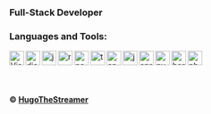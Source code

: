 <h3>Full-Stack Developer</h3>

### Languages and Tools:

<img align="left" alt="Visual Studio Code" width="26px" src="https://i.imgur.com/LwSdAlE.png" />
<img align="left" alt="discord.js" width="26px" src="https://i.imgur.com/SI1DZf3.png" />
<img align="left" alt="js" width="26px" src="https://i.imgur.com/3u1wzwE.png" />
<img align="left" alt="react" width="26px" src="https://upload.wikimedia.org/wikipedia/commons/thumb/a/a7/React-icon.svg/2300px-React-icon.svg.png" /> 
<img align="left" alt="node.js" width="26px" src="https://i.imgur.com/tYLFZBh.png" /> 
<img align="left" alt="ts" width="26px" src="https://i.imgur.com/vSgFULR.png" />
<img align="left" alt="angular" width="26px" src="https://upload.wikimedia.org/wikipedia/commons/thumb/c/cf/Angular_full_color_logo.svg/640px-Angular_full_color_logo.svg.png" />
<img align="left" alt="java" width="26px" src="https://www.blockachain.gr/wp-content/uploads/2018/03/java-coffee-cup-logo.png" />
<img align="left" alt="springboot" width="26px" src="https://miro.medium.com/max/856/1*O68LbDvD5Dcsnez73M7v4Q.png"/>
<img align="left" alt="py" width="26px" src="https://i.imgur.com/4pIzF9V.png" />
<img align="left" alt="heroku" width="26px" src="https://seeklogo.com/images/H/heroku-logo-B774A78667-seeklogo.com.png"/>
<img align="left" alt="photoshop" width="26px" src="https://i.imgur.com/OC1RcS5.jpg" /> 

<br />

<!-- ### Jobs
Currently coding discord bots for payments at RoyalApps. Send me a message on discord to discuss.<br>
(Reputation) -> [epicnpc.com](https://www.epicnpc.com/members/reconlx.1167846/)<br /> -->
<br></br>

**© [HugoTheStreamer](https://github.com/HugoTheStreamer)**
